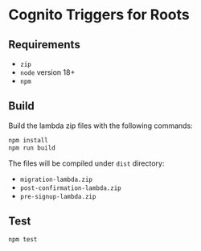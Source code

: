 # Cognito Triggers for Roots

## Requirements

- `zip`
- `node` version 18+
- `npm`

## Build

Build the lambda zip files with the following commands:

```bash
npm install
npm run build
```

The files will be compiled under `dist` directory:

- `migration-lambda.zip`
- `post-confirmation-lambda.zip`
- `pre-signup-lambda.zip`

## Test

```bash
npm test
```
